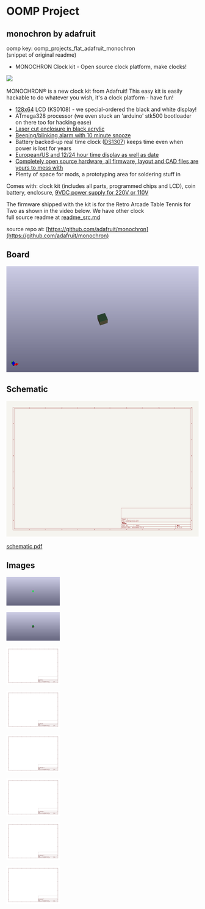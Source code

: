 # OOMP Project  
## monochron  by adafruit  
  
oomp key: oomp_projects_flat_adafruit_monochron  
(snippet of original readme)  
  
- MONOCHRON Clock kit - Open source clock platform, make clocks!  
  
<a href="http://www.adafruit.com/products/204"><img src="assets/image.jpg?raw=true" width="500px"></a>  
  
MONOCHRON® is a new clock kit from Adafruit! This easy kit is easily hackable to do whatever you wish, it's a clock platform - have fun!  
  
- [128x64](https://learn.adafruit.com/system/assets/assets/000/010/412/original/lcd12864black.jpg) LCD (KS0108) - we special-ordered the black and white display!  
- ATmega328 processor (we even stuck an 'arduino' stk500 bootloader on there too for hacking ease)  
- [Laser cut enclosure in black acrylic](https://learn.adafruit.com/monochron/case-it)  
- [Beeping/blinking alarm with 10 minute snooze](https://learn.adafruit.com/monochron/alarm)  
- Battery backed-up real time clock ([DS1307](https://www.adafruit.com/partfinder/ic-rtc)) keeps time even when power is lost for years  
- [European/US and 12/24 hour time display as well as date](https://learn.adafruit.com/monochron/date)  
- [Completely open source hardware, all firmware, layout and CAD files are yours to mess with](https://learn.adafruit.com/monochron/download)  
- Plenty of space for mods, a prototyping area for soldering stuff in  
  
Comes with: clock kit (includes all parts, programmed chips and LCD), coin battery, enclosure, [9VDC power supply for 220V or 110V](https://www.adafruit.com/products/63)  
  
The firmware shipped with the kit is for the Retro Arcade Table Tennis for Two as shown in the video below. We have other clock   
  full source readme at [readme_src.md](readme_src.md)  
  
source repo at: [https://github.com/adafruit/monochron](https://github.com/adafruit/monochron)  
## Board  
  
[![working_3d.png](working_3d_600.png)](working_3d.png)  
## Schematic  
  
[![working_schematic.png](working_schematic_600.png)](working_schematic.png)  
  
[schematic pdf](working_schematic.pdf)  
## Images  
  
[![working_3D_bottom.png](working_3D_bottom_140.png)](working_3D_bottom.png)  
  
[![working_3D_top.png](working_3D_top_140.png)](working_3D_top.png)  
  
[![working_assembly_page_01.png](working_assembly_page_01_140.png)](working_assembly_page_01.png)  
  
[![working_assembly_page_02.png](working_assembly_page_02_140.png)](working_assembly_page_02.png)  
  
[![working_assembly_page_03.png](working_assembly_page_03_140.png)](working_assembly_page_03.png)  
  
[![working_assembly_page_04.png](working_assembly_page_04_140.png)](working_assembly_page_04.png)  
  
[![working_assembly_page_05.png](working_assembly_page_05_140.png)](working_assembly_page_05.png)  
  
[![working_assembly_page_06.png](working_assembly_page_06_140.png)](working_assembly_page_06.png)  
